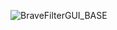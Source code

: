 ![BraveFilterGUI_BASE](https://github.com/user-attachments/assets/932c3f3f-2b3e-42f7-8404-8131eab221d9)